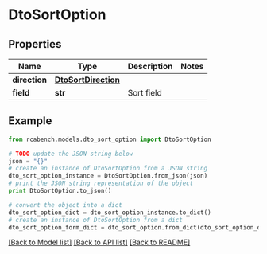 # DtoSortOption


## Properties

Name | Type | Description | Notes
------------ | ------------- | ------------- | -------------
**direction** | [**DtoSortDirection**](DtoSortDirection.md) |  | 
**field** | **str** | Sort field | 

## Example

```python
from rcabench.models.dto_sort_option import DtoSortOption

# TODO update the JSON string below
json = "{}"
# create an instance of DtoSortOption from a JSON string
dto_sort_option_instance = DtoSortOption.from_json(json)
# print the JSON string representation of the object
print DtoSortOption.to_json()

# convert the object into a dict
dto_sort_option_dict = dto_sort_option_instance.to_dict()
# create an instance of DtoSortOption from a dict
dto_sort_option_form_dict = dto_sort_option.from_dict(dto_sort_option_dict)
```
[[Back to Model list]](../README.md#documentation-for-models) [[Back to API list]](../README.md#documentation-for-api-endpoints) [[Back to README]](../README.md)


